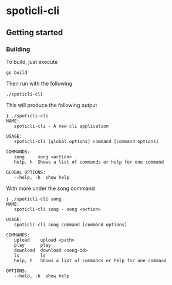 # spoticli-cli

## Getting started

### Building

To build, just execute
```
go build
```
Then run with the following
```
./spoticli-cli
```
This will produce the following output
```
❯ ./spoticli-cli
NAME:
   spoticli-cli - A new cli application

USAGE:
   spoticli-cli [global options] command [command options]

COMMANDS:
   song     song <action>
   help, h  Shows a list of commands or help for one command

GLOBAL OPTIONS:
   --help, -h  show help

```
With more under the song command
```
❯ ./spoticli-cli song
NAME:
   spoticli-cli song - song <action>

USAGE:
   spoticli-cli song command [command options]

COMMANDS:
   upload    upload <path>
   play      play
   download  download <song-id>
   ls        ls
   help, h   Shows a list of commands or help for one command

OPTIONS:
   --help, -h  show help

```
